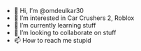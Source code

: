 - 👋 Hi, I’m @omdeulkar30
- 👀 I’m interested in Car Crushers 2, Roblox
- 🌱 I’m currently learning stuff
- 💞️ I’m looking to collaborate on stuff
- 📫 How to reach me stupid

<!---
omdeulkar30/omdeulkar30 is a ✨ special ✨ repository because its `README.md` (this file) appears on your GitHub profile.
You can click the Preview link to take a look at your changes.
--->
